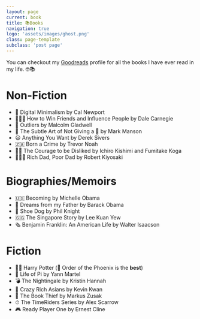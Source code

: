 ```yaml
---
layout: page
current: book
title: 📚Books
navigation: true
logo: 'assets/images/ghost.png'
class: page-template
subclass: 'post page'
---
```


You can checkout my [Goodreads](https://www.goodreads.com/user/show/68169706-sharvenium) profile for all the books I have ever read in my life. 🤓📚

# Non-Fiction

- 📱 Digital Minimalism by Cal Newport
- 👨‍👩‍👧 How to Win Friends and Influence People by Dale Carnegie
- 🏢 Outliers by Malcolm Gladwell
- 🤬 The Subtle Art of Not Giving a 💩 by Mark Manson
- 😃 Anything You Want by Derek Sivers
- 🇿🇦 Born a Crime by Trevor Noah
- 🧙‍♂️ The Courage to be Disliked by Ichiro Kishimi and Fumitake Koga
- 👨‍👨‍👦 Rich Dad, Poor Dad by Robert Kiyosaki


# Biographies/Memoirs 

- 🇺🇸 Becoming by Michelle Obama
- 💼 Dreams from my Father by Barack Obama
- 👟 Shoe Dog by Phil Knight
- 🇸🇬 The Singapore Story by Lee Kuan Yew
- 🗞 Benjamin Franklin: An American Life by Walter Isaacson

# Fiction

- 🧙‍♂️ Harry Potter (🐲 Order of the Phoenix is the **best**)
- 🐅 Life of Pi by Yann Martel
- 💣 The Nightingale by Kristin Hannah
- 🤑 Crazy Rich Asians by Kevin Kwan
- 📖 The Book Thief by Markus Zusak
- ⏱ The TimeRiders Series by Alex Scarrow
- 🎮 Ready Player One by Ernest Cline

